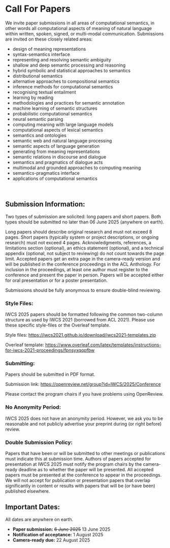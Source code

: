 Call For Papers
========

We invite paper submissions in all areas of computational semantics, in other words all computational aspects of meaning of natural language within written, spoken, signed, or multi-modal communication. Submissions are invited on these closely related areas:

- design of meaning representations
- syntax-semantics interface
- representing and resolving semantic ambiguity
- shallow and deep semantic processing and reasoning
- hybrid symbolic and statistical approaches to semantics
- distributional semantics
- alternative approaches to compositional semantics
- inference methods for computational semantics
- recognising textual entailment
- learning by reading
- methodologies and practices for semantic annotation
- machine learning of semantic structures
- probabilistic computational semantics
- neural semantic parsing
- computing meaning with large language models
- computational aspects of lexical semantics
- semantics and ontologies
- semantic web and natural language processing
- semantic aspects of language generation
- generating from meaning representations
- semantic relations in discourse and dialogue
- semantics and pragmatics of dialogue acts
- multimodal and grounded approaches to computing meaning
- semantics-pragmatics interface
- applications of computational semantics
<br>

Submission Information:
---------------

Two types of submission are solicited: long papers and short papers. Both types should be submitted no later than 06 June 2025 (anywhere on earth).

Long papers should describe original research and must not exceed 8 pages. Short papers (typically system or project descriptions, or ongoing research) must not exceed 4 pages. Acknowledgments, references, a limitations section (optional), an ethics statement (optional), and a technical appendix (optional, not subject to reviewing) do not count towards the page limit. Accepted papers get an extra page in the camera-ready version and will be published in the conference proceedings in the ACL Anthology. For inclusion in the proceedings, at least one author must register to the conference and present the paper in person. Papers will be accepted either for oral presentation or for a poster presentation.

Submissions should be fully anonymous to ensure double-blind reviewing.

### Style Files:

IWCS 2025 papers should be formatted following the common two-column structure as used by IWCS 2021 (borrowed from ACL 2021). Please use these specific style-files or the Overleaf template.

Style files: <a href="https://iwcs2021.github.io/download/iwcs2021-templates.zip">https://iwcs2021.github.io/download/iwcs2021-templates.zip</a> 

Overleaf template: <a href="https://www.overleaf.com/latex/templates/instructions-for-iwcs-2021-proceedings/fpnsyxqqpfbw">https://www.overleaf.com/latex/templates/instructions-for-iwcs-2021-proceedings/fpnsyxqqpfbw</a> 

### Submitting:

Papers should be submitted in PDF format.

Submission link: <a href="https://openreview.net/group?id=IWCS/2025/Conference">https://openreview.net/group?id=IWCS/2025/Conference</a> 

Please contact the program chairs if you have problems using OpenReview.

### No Anonymity Period:

IWCS 2025 does not have an anonymity period. However, we ask you to be reasonable and not publicly advertise your preprint during (or right before) review.

### Double Submission Policy:

Papers that have been or will be submitted to other meetings or publications must indicate this at submission time. Authors of papers accepted for presentation at IWCS 2025 must notify the program chairs by the camera-ready deadline as to whether the paper will be presented. All accepted papers must be presented at the conference to appear in the proceedings. We will not accept for publication or presentation papers that overlap significantly in content or results with papers that will be (or have been) published elsewhere.
<br>

Important Dates:
---------------

All dates are anywhere on earth.

- **Paper submission:** ~~6 June 2025~~ 13 June 2025
- **Notification of acceptance:** 1 August 2025
- **Camera-ready due:** 22 August 2025

